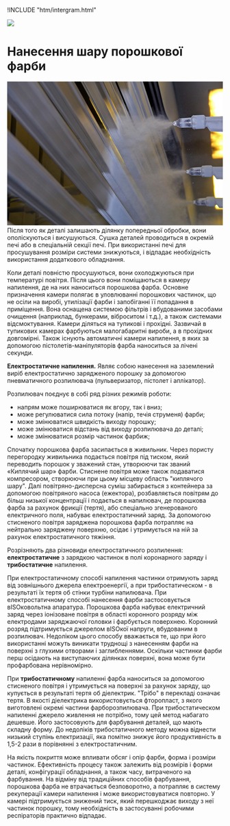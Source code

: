 !INCLUDE "htm/intergram.html"

![](https://chart.googleapis.com/chart?chs=180x180&amp;cht=qr&amp;chl=https://pp.vokov.tk/%D0%9D%D0%B0%D0%BD%D0%B5%D1%81%D0%B5%D0%BD%D0%BD%D1%8F_%D1%88%D0%B0%D1%80%D1%83_%D0%BF%D0%BE%D1%80%D0%BE%D1%88%D0%BA%D0%BE%D0%B2%D0%BE%D1%97_%D1%84%D0%B0%D1%80%D0%B1%D0%B8.html)

# **Нанесення шару порошкової фарби**
![caption](/img/porpokraska.jpg) Після того як деталі залишають ділянку попередньої обробки, вони ополіскуються і висушуються. Сушка деталей проводиться в окремій печі або в спеціальній секції печі. При використанні печі для просушування розміри системи знижуються, і відпадає необхідність використання додаткового обладнання.

Коли деталі повністю просушуються, вони охолоджуються при температурі повітря. Після цього вони поміщаються в камеру напилення, де на них наноситься порошкова фарба. Основне призначення камери полягає в уловлюванні порошкових частинок, що не осіли на виробі, утилізації фарби і запобіганні її попадання в приміщення. Вона оснащена системою фільтрів і вбудованими засобами очищення (наприклад, бункерами, віброситом і т.д.), а також системами відсмоктування. Камери діляться на тупикові і прохідні. Зазвичай в тупикових камерах фарбуються малогабаритні вироби, а в прохідних довгомірні. Також існують автоматичні камери напилення, в яких за допомогою пістолетів-маніпуляторів фарба наноситься за лічені секунди.

**Електростатичне напилення.**
Являє собою нанесення на заземлений виріб електростатично зарядженого порошку за допомогою пневматичного розпилювача (пульверизатор, пістолет і аплікатор).

Розпилювач поєднує в собі ряд різних режимів роботи:

* напрям може поширюватися як вгору, так і вниз;
* може регулюватися сила потоку (напір, течія струменя) фарби;
* може змінюватися швидкість виходу порошку;
* може змінюватися відстань від виходу розпилювача до деталі;
* може змінюватися розмір частинок фарбиж;

Спочатку порошкова фарба засипається в живильник. Через пористу перегородку живильника подається повітря під тиском, який переводить порошок у зважений стан, утворюючи так званий «Киплячий шар» фарби. Стиснене повітря може також подаватися компресором, створюючи при цьому місцеву область "киплячого шару". Далі повітряно-дисперсна суміш забирається з контейнера за допомогою повітряного насоса (ежектора), розбавляється повітрям до більш низької концентрації і подається в напилювач, де порошкова фарба за рахунок фрикції (тертя), або спеціально згенерованого електричного поля, набуває електростатичний заряд. За допомогою стисненого повітря заряджена порошкова фарба потрапляє на нейтрально заряджену поверхню, осідає і утримується на ній за рахунок електростатичного тяжіння.

Розрізняють два різновиди електростатичного розпилення: **електростатичне** з зарядкою частинок в полі коронарного заряду і **трибостатичне** напилення. 

При електростатичному способі напилення частинки отримують заряд від зовнішнього джерела електроенергії, а при трибостатическом - в результаті їх тертя об стінки турбіни напилювача.
При електростатичному способі нанесення фарби застосовується вISOковольтна апаратура. Порошкова фарба набуває електричний заряд через іонізоване повітря в області коронного розряду між електродами заряджаючої головки і фарбується поверхнею. Коронний розряд підтримується джерелом вISOкої напруги, вбудованим в розпилювач. Недоліком цього способу вважається те, що при його використанні можуть виникати труднощі з нанесенням фарби на поверхні з глухими отворами і заглибленнями. Оскільки частинки фарби перш осідають на виступаючих ділянках поверхні, вона може бути профарбована нерівномірно.

При **трибостатичному** напиленні фарба наноситься за допомогою стисненого повітря і утримується на поверхні за рахунок заряду, що купується в результаті тертя об діелектрик. "Трібо" в перекладі означає тертя. В якості діелектрика використовується фторопласт, з якого виготовлені окремі частини фарборозпилювача. При трибостатическом напиленні джерело живлення не потрібно, тому цей метод набагато дешевше. Його застосовують для фарбування деталей, що мають складну форму. До недоліків трибостатичного методу можна віднести низький ступінь електризації, яка помітно знижує його продуктивність в 1,5-2 рази в порівнянні з електростатичним.

На якість покриття може впливати обсяг і опір фарби, форма і розміри частинок. Ефективність процесу також залежить від розмірів і форми деталі, конфігурації обладнання, а також часу, витраченого на фарбування.
На відміну від традиційних способів фарбування, порошкова фарба не втрачається безповоротно, а потрапляє в систему рекуперації камери напилення і може використовуватися повторно. У камері підтримується знижений тиск, який перешкоджає виходу з неї частинок порошку, тому необхідність в застосуванні робочими респіраторів практично відпадає.
